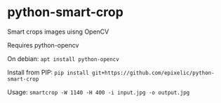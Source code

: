 # python-smart-crop
Smart crops images uisng OpenCV

Requires python-opencv

On debian: `apt install python-opencv`

Install from PIP: `pip install git+https://github.com/epixelic/python-smart-crop`

Usage: `smartcrop -W 1140 -H 400 -i input.jpg -o output.jpg`
